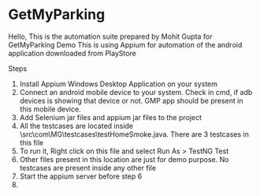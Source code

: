 # GetMyParking
Hello, This is the automation suite prepared by Mohit Gupta for GetMyParking Demo
This is using Appium for automation of the android application downloaded from PlayStore

Steps
1. Install Appium Windows Desktop Application on your system
2. Connect an android mobile device to your system. Check in cmd, if adb devices is showing that device or not. GMP app should be present in this mobile device.
3. Add Selenium jar files and appium jar files to the project
4. All the testcases are located inside \src\com\MG\testcases\testHomeSmoke.java. There are 3 testcases in this file
5. To run it, Right click on this file and select Run As > TestNG Test
6. Other files present in this location are just for demo purpose. No testcases are present inside any other file
7. Start the appium server before step 6
8. 
